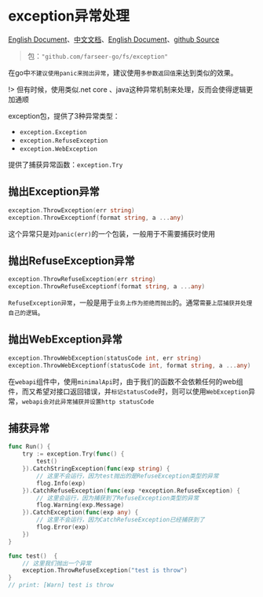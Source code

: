 # exception异常处理
[English Document](https://farseer-go.gitee.io/en-us/)、[中文文档](https://farseer-go.gitee.io/)、[English Document](https://farseer-go.github.io/doc/en-us/)、[github Source](https://github.com/farseer-go/fs)
> 包：`"github.com/farseer-go/fs/exception"`

在go中`不建议使用panic来抛出异常`，建议使用`多参数返回值`来达到类似的效果。

!> 但有时候，使用类似.net core 、java这种异常机制来处理，反而会使得逻辑更加通顺

exception包，提供了3种异常类型：
- `exception.Exception`
- `exception.RefuseException`
- `exception.WebException`

提供了捕获异常函数：`exception.Try`

## 抛出Exception异常
```go
exception.ThrowException(err string)
exception.ThrowExceptionf(format string, a ...any)
```
这个异常只是对`panic(err)`的一个包装，一般用于不需要捕获时使用

## 抛出RefuseException异常
```go
exception.ThrowRefuseException(err string)
exception.ThrowRefuseExceptionf(format string, a ...any)
```
`RefuseException异常`，一般是用于`业务上作为拒绝而抛出`的。通常`需要上层捕获并处理自己的逻辑`。

## 抛出WebException异常
```go
exception.ThrowWebException(statusCode int, err string)
exception.ThrowWebExceptionf(statusCode int, format string, a ...any)
```

在`webapi`组件中，使用`minimalApi`时，由于我们的函数不会依赖任何的web组件，而又希望对接口返回错误，并`标记statusCode`时，则可以使用`WebException`异常，`webapi会对此异常捕获并设置http statusCode`

## 捕获异常
```go
func Run() {
    try := exception.Try(func() {
		test()
    }).CatchStringException(func(exp string) {
		// 这里不会运行，因为test抛出的是RefuseException类型的异常
        flog.Info(exp)
    }).CatchRefuseException(func(exp *exception.RefuseException) {
		// 这里会运行，因为捕获到了RefuseException类型的异常
        flog.Warning(exp.Message)
    }).CatchException(func(exp any) {
		// 这里不会运行，因为CatchRefuseException已经捕获到了
        flog.Error(exp)
    })
}

func test()  {
    // 这里我们抛出一个异常
    exception.ThrowRefuseException("test is throw")
}
// print: [Warn] test is throw
```
